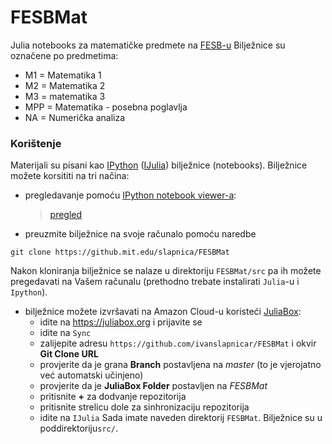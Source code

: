 # FESBMat
Julia notebooks za matematičke predmete na [FESB-u](https://www.fesb.hr)
Bilježnice su označene po predmetima:

* M1 = Matematika 1
* M2 = Matematika 2
* M3 = matematika 3
* MPP = Matematika - posebna poglavlja
* NA = Numerička analiza

### Korištenje

Materijali su pisani kao [IPython](http://ipython.org/) ([IJulia](https://github.com/JuliaLang/IJulia.jl)) bilježnice (notebooks). Bilježnice možete korsititi na tri načina:

* pregledavanje pomoću [IPython notebook viewer-a](http://nbviewer.ipython.org/):
    > [pregled](http://nbviewer.ipython.org/url/github.com/ivanslapnicar/FESBMat/tree/master/src/)

* preuzmite bilježnice na svoje računalo pomoću naredbe
```
git clone https://github.mit.edu/slapnica/FESBMat
```
Nakon kloniranja bilježnice se nalaze u direktoriju `FESBMat/src` pa ih možete pregedavati na Vašem računalu
(prethodno trebate instalirati `Julia`-u i `Ipython`).

* bilježnice možete izvršavati na Amazon Cloud-u koristeći [JuliaBox](https://juliabox.org/):
    * idite na  https://juliabox.org i prijavite se
    * idite na `Sync`
    * zalijepite adresu `https://github.com/ivanslapnicar/FESBMat` i okvir  __Git Clone URL__
    * provjerite da je grana __Branch__ postavljena na _master_ (to je vjerojatno već automatski učinjeno)
    * provjerite da je __JuliaBox Folder__ postavljen na _FESBMat_
    * pritisnite __+__ za dodvanje repozitorija
    * pritisnite strelicu dole za sinhronizaciju repozitorija
    * idite na `IJulia`
Sada imate naveden direktorij  `FESBMat`. Bilježnice su u poddirektoriju`src/`.
